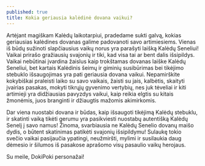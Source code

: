 ```yaml
---
published: true
title: Kokia geriausia kalėdinė dovana vaikui?
---
```


Artėjant magiškam Kalėdų laikotarpiui, pradedame sukti galvą, kokias geriausias kalėdines dovanas galime padovanoti savo artimiesiems. Vienas iš būdų sužinoti slapčiausius vaikų norus yra parašyti laišką Kalėdų Seneliui! Vaikai prirašo gražiausių svajonių ir <!--more--> tiki, kad visa tai ar bent dalis išsipildys. Vaikai nebūtinai įvardina žaislus kaip trokštamas dovanas laiške Kalėdų Seneliui, bet kartais Kalėdinis šeimų ir giminių susibūrimas bei tikėjimo stebuklo išsaugojimas yra pati geriausia dovana vaikui. Nepamirškite kokybiškai praleisti laiko su savo vaikais, žaisti su jais, kalbėtis, skaityti įvairias pasakas, mokyti tikrųjų gyvenimo vertybių, nes juk tėveliai ir kiti artimieji yra didžiausias pavyzdys vaikui, kaip reikia elgtis su kitais žmonėmis, juos branginti ir džiaugtis mažomis akimirkomis. 


Dar viena nuostabi dovana ir būdas, kaip išsaugoti tikėjimą Kalėdų stebuklu, ir skatinti vaiką tikėti gerumu yra pasikviesti nuostabų autentišką Kalėdų Senelį į savo namus! Žinoma, svarbiausia ne Kalėdų Senelio dovanų maišo dydis, o  būtent skatinimas patikėti svajonių išsipildymu! Sulaukę tokio svečio vaikai pasijaučia ypatingi, neužmiršti, mylimi ir susilaukia daug dėmesio ir šilumos iš pasakose aprašomo visų pasaulio vaikų herojaus. 

Su meile, DokiPoki personažai!